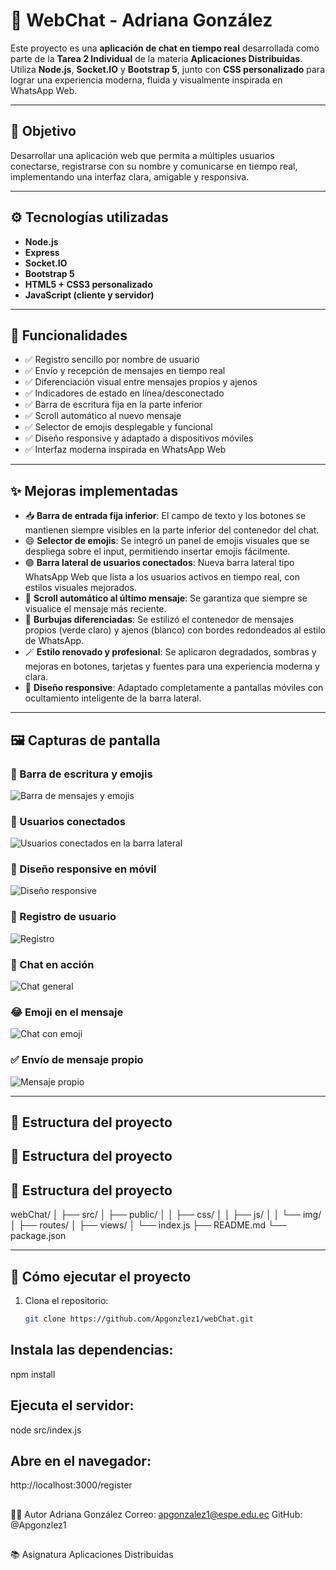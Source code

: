 # 💬 WebChat - Adriana González

Este proyecto es una **aplicación de chat en tiempo real** desarrollada como parte de la **Tarea 2 Individual** de la materia **Aplicaciones Distribuidas**. Utiliza **Node.js**, **Socket.IO** y **Bootstrap 5**, junto con **CSS personalizado** para lograr una experiencia moderna, fluida y visualmente inspirada en WhatsApp Web.

---

## 🧠 Objetivo

Desarrollar una aplicación web que permita a múltiples usuarios conectarse, registrarse con su nombre y comunicarse en tiempo real, implementando una interfaz clara, amigable y responsiva.

---

## ⚙️ Tecnologías utilizadas

- **Node.js**  
- **Express**  
- **Socket.IO**  
- **Bootstrap 5**  
- **HTML5 + CSS3 personalizado**  
- **JavaScript (cliente y servidor)**

---

## 🚀 Funcionalidades

- ✅ Registro sencillo por nombre de usuario  
- ✅ Envío y recepción de mensajes en tiempo real  
- ✅ Diferenciación visual entre mensajes propios y ajenos  
- ✅ Indicadores de estado en línea/desconectado  
- ✅ Barra de escritura fija en la parte inferior  
- ✅ Scroll automático al nuevo mensaje  
- ✅ Selector de emojis desplegable y funcional  
- ✅ Diseño responsive y adaptado a dispositivos móviles  
- ✅ Interfaz moderna inspirada en WhatsApp Web

---

## ✨ Mejoras implementadas

- 📥 **Barra de entrada fija inferior**: El campo de texto y los botones se mantienen siempre visibles en la parte inferior del contenedor del chat.
- 😄 **Selector de emojis**: Se integró un panel de emojis visuales que se despliega sobre el input, permitiendo insertar emojis fácilmente.
- 🟢 **Barra lateral de usuarios conectados**: Nueva barra lateral tipo WhatsApp Web que lista a los usuarios activos en tiempo real, con estilos visuales mejorados.
- 🎯 **Scroll automático al último mensaje**: Se garantiza que siempre se visualice el mensaje más reciente.
- 💬 **Burbujas diferenciadas**: Se estilizó el contenedor de mensajes propios (verde claro) y ajenos (blanco) con bordes redondeados al estilo de WhatsApp.
- 🪄 **Estilo renovado y profesional**: Se aplicaron degradados, sombras y mejoras en botones, tarjetas y fuentes para una experiencia moderna y clara.
- 📱 **Diseño responsive**: Adaptado completamente a pantallas móviles con ocultamiento inteligente de la barra lateral.

---

## 🖼️ Capturas de pantalla

### 📌 Barra de escritura y emojis
![Barra de mensajes y emojis](capturas/barra.png)

### 🧍 Usuarios conectados
![Usuarios conectados en la barra lateral](capturas/conectados.png)

### 📱 Diseño responsive en móvil
![Diseño responsive](capturas/responsive.png)

### 📝 Registro de usuario
![Registro](capturas/registro.png)

### 💬 Chat en acción
![Chat general](capturas/chat_general.png)

### 😂 Emoji en el mensaje
![Chat con emoji](capturas/chat_general_emoji.png)

### ✅ Envío de mensaje propio
![Mensaje propio](capturas/mensaje_propio.png)

---

## 📁 Estructura del proyecto


## 📁 Estructura del proyecto



## 📁 Estructura del proyecto

webChat/
│
├── src/
│ ├── public/
│ │ ├── css/
│ │ ├── js/
│ │ └── img/
│ ├── routes/
│ ├── views/
│ └── index.js
├── README.md
└── package.json


---

## 🔄 Cómo ejecutar el proyecto

1. Clona el repositorio:  
   ```bash
   git clone https://github.com/Apgonzlez1/webChat.git

## Instala las dependencias:


npm install

## Ejecuta el servidor:


node src/index.js

## Abre en el navegador:


http://localhost:3000/register
## 
🙋‍♀️ Autor
Adriana González
Correo: apgonzalez1@espe.edu.ec
GitHub: @Apgonzlez1

## 

📚 Asignatura
Aplicaciones Distribuidas
